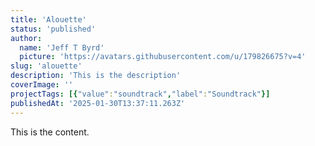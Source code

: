 ```yaml
---
title: 'Alouette'
status: 'published'
author:
  name: 'Jeff T Byrd'
  picture: 'https://avatars.githubusercontent.com/u/179826675?v=4'
slug: 'alouette'
description: 'This is the description'
coverImage: ''
projectTags: [{"value":"soundtrack","label":"Soundtrack"}]
publishedAt: '2025-01-30T13:37:11.263Z'
---
```


This is the content.